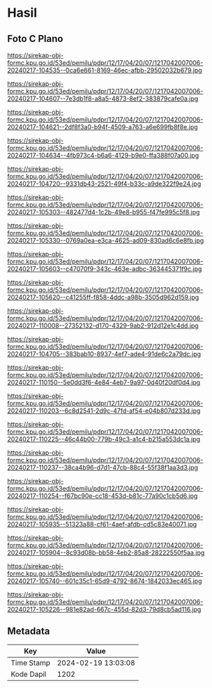 # Hasil

## Foto C Plano

https://sirekap-obj-formc.kpu.go.id/53ed/pemilu/pdpr/12/17/04/20/07/1217042007006-20240217-104535--0ca6e661-8169-46ec-afbb-29502032b679.jpg

https://sirekap-obj-formc.kpu.go.id/53ed/pemilu/pdpr/12/17/04/20/07/1217042007006-20240217-104607--7e3db1f8-a8a5-4873-8ef2-383879cafe0a.jpg

https://sirekap-obj-formc.kpu.go.id/53ed/pemilu/pdpr/12/17/04/20/07/1217042007006-20240217-104621--2df8f3a0-b94f-4509-a763-a6e699fb8f8e.jpg

https://sirekap-obj-formc.kpu.go.id/53ed/pemilu/pdpr/12/17/04/20/07/1217042007006-20240217-104634--4fb973c4-b6a6-4129-b9e0-ffa388f07a00.jpg

https://sirekap-obj-formc.kpu.go.id/53ed/pemilu/pdpr/12/17/04/20/07/1217042007006-20240217-104720--9331db43-2521-49f4-b33c-a9de322f9e24.jpg

https://sirekap-obj-formc.kpu.go.id/53ed/pemilu/pdpr/12/17/04/20/07/1217042007006-20240217-105303--482477d4-1c2b-49e8-b955-f47fe995c5f8.jpg

https://sirekap-obj-formc.kpu.go.id/53ed/pemilu/pdpr/12/17/04/20/07/1217042007006-20240217-105330--0769a0ea-e3ca-4625-ad09-830ad6c6e8fb.jpg

https://sirekap-obj-formc.kpu.go.id/53ed/pemilu/pdpr/12/17/04/20/07/1217042007006-20240217-105603--c47070f9-343c-463e-adbc-363445371f9c.jpg

https://sirekap-obj-formc.kpu.go.id/53ed/pemilu/pdpr/12/17/04/20/07/1217042007006-20240217-105620--c41255ff-f858-4ddc-a98b-3505d962d159.jpg

https://sirekap-obj-formc.kpu.go.id/53ed/pemilu/pdpr/12/17/04/20/07/1217042007006-20240217-110008--27352132-d170-4329-9ab2-912d12e1c4dd.jpg

https://sirekap-obj-formc.kpu.go.id/53ed/pemilu/pdpr/12/17/04/20/07/1217042007006-20240217-104705--383bab10-8937-4ef7-ade4-91de6c2a79dc.jpg

https://sirekap-obj-formc.kpu.go.id/53ed/pemilu/pdpr/12/17/04/20/07/1217042007006-20240217-110150--5e0dd3f6-4e84-4eb7-9a97-0d40f20df0d4.jpg

https://sirekap-obj-formc.kpu.go.id/53ed/pemilu/pdpr/12/17/04/20/07/1217042007006-20240217-110203--6c8d2541-2d9c-47fd-af54-e04b807d233d.jpg

https://sirekap-obj-formc.kpu.go.id/53ed/pemilu/pdpr/12/17/04/20/07/1217042007006-20240217-110225--46c44b00-779b-49c3-a1c4-b215a553dc1a.jpg

https://sirekap-obj-formc.kpu.go.id/53ed/pemilu/pdpr/12/17/04/20/07/1217042007006-20240217-110237--38ca4b96-d7d1-47cb-88c4-55f38f1aa3d3.jpg

https://sirekap-obj-formc.kpu.go.id/53ed/pemilu/pdpr/12/17/04/20/07/1217042007006-20240217-110254--f67bc90e-cc18-453d-b81c-77a90c1cb5d6.jpg

https://sirekap-obj-formc.kpu.go.id/53ed/pemilu/pdpr/12/17/04/20/07/1217042007006-20240217-105935--51323a88-cf61-4aef-afdb-cd5c83e40071.jpg

https://sirekap-obj-formc.kpu.go.id/53ed/pemilu/pdpr/12/17/04/20/07/1217042007006-20240217-105904--8c93d08b-bb58-4eb2-85a8-28222550f5aa.jpg

https://sirekap-obj-formc.kpu.go.id/53ed/pemilu/pdpr/12/17/04/20/07/1217042007006-20240217-105740--601c35c1-65d9-4792-8674-1842033ec465.jpg

https://sirekap-obj-formc.kpu.go.id/53ed/pemilu/pdpr/12/17/04/20/07/1217042007006-20240217-105226--981e82ad-667c-455d-82d3-79d8cb5ad116.jpg


## Metadata

| Key        | Value               |
| ---------- | ------------------- |
| Time Stamp | 2024-02-19 13:03:08 |
| Kode Dapil | 1202                |



